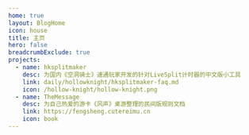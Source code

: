 ```yaml
---
home: true
layout: BlogHome
icon: house
title: 主页
hero: false
breadcrumbExclude: true
projects:
  - name: hksplitmaker
    desc: 为国内《空洞骑士》速通玩家开发的针对LiveSplit计时器的中文版小工具
    link: daily/hollowknight/hksplitmaker-faq.md
    icon: /hollow-knight/hollow-knight.png
  - name: TheMessage
    desc: 为自己热爱的游卡《风声》桌游整理的民间版规则文档
    link: https://fengsheng.cutereimu.cn
    icon: book
---
```


